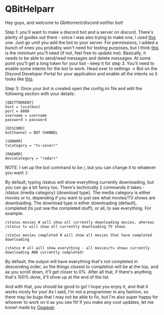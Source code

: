 # QBitHelparr

Hey guys, and welcome to Qbittorrent/discord notifier bot!

Step 1: you'll want to make a discord bot and a server on discord. There's plenty of guides out there - since I was also trying to make one, I used [this](https://www.freecodecamp.org/news/create-a-discord-bot-with-python/) one. Just go until you add the bot to your server. For permissions, I added a bunch of ones you probably won't need for testing purposes, but I think [this](https://i.imgur.com/xUfYkWo.png) is the minimum you'll need (if not, feel free to update me). Basically, it needs to be able to send/read messages and delete messages. At some point you'll get a long token for your bot - keep it for step 3. You'll need to enable some intents for the bot to work. Head over to settings -> Bot on the Discord Developer Portal for your application and enable all the intents so it looks like [this](https://i.imgur.com/0JlTvES.png).

Step 3: Once your bot is created open the config.ini file and edit the following section with your details:

    [QBITTORRENT]
    host = localhost
    port = 8080
    username = username
    password = password
    
    [DISCORD]
    botChannel = BOT CHANNEL
    
    [SONARR]
    tvCategory = "tv-sonarr"
    
    [RADARR]
    movieCategory = "radarr"

NOTE: I set up the bot command to be /, but you can change it to whatever you want :) 

By default, typing /status will show everything currently downloading, but you can go a bit fancy too. There's technically 2 commands it takes - /status {media category} {download type}. The media category is either movies or tv, depending if you want to just see what movies/TV shows are downloading. The download type is either downloading (default), completed (to just see the completed stuff), or all, to see everything. For example:

    /status movies # will show all currently downloading movies, whereas /status tv will show all currently downloading TV shows
    
    /status movies completed # will show all movies that have completed downloading
    
    /status # all will show everything - all movies/tv shows currently downloading AND currently completed!

By default, the output will have everything that's not completed in descending order, so the things closest to completion will be at the top, and as you scroll down, it'll get closer to 0%. After all that, if there's anything that's 100% done, it'll show up at the end of the list

And with that, you should be good to go! I hope you enjoy it, and that it works nicely for you! As I said, I'm not a programmer in any fashion, so there may be bugs that I may not be able to fix, but I'm also super happy for whoever to work on it as you see fit! If you make any cool updates, let me know!
made by [Opaquer](https://github.com/Opaque02)

